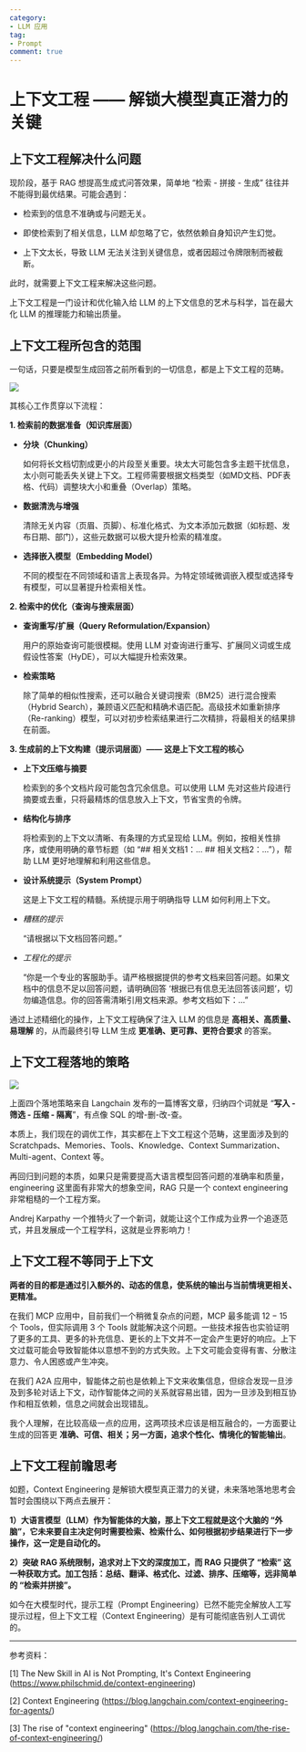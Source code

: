```yaml
---
category: 
- LLM 应用
tag: 
- Prompt
comment: true
---
```


# 上下文工程 —— 解锁大模型真正潜力的关键

<!-- more -->

## 上下文工程解决什么问题

现阶段，基于 RAG 想提高生成式问答效果，简单地 “检索 - 拼接 - 生成” 往往并不能得到最优结果。可能会遇到：

- 检索到的信息不准确或与问题无关。

- 即使检索到了相关信息，LLM 却忽略了它，依然依赖自身知识产生幻觉。

- 上下文太长，导致 LLM 无法关注到关键信息，或者因超过令牌限制而被截断。

此时，就需要上下文工程来解决这些问题。

上下文工程是一门设计和优化输入给 LLM 的上下文信息的艺术与科学，旨在最大化 LLM 的推理能力和输出质量。

## 上下文工程所包含的范围

一句话，只要是模型生成回答之前所看到的一切信息，都是上下文工程的范畴。

![](https://cloud.bytelighting.cn/f/myPh1/context-engineering.png)

其核心工作贯穿以下流程：

**1\. 检索前的数据准备（知识库层面）**

- **分块（Chunking）**
    
    如何将长文档切割成更小的片段至关重要。块太大可能包含多主题干扰信息，太小则可能丢失关键上下文。工程师需要根据文档类型（如MD文档、PDF表格、代码）调整块大小和重叠（Overlap）策略。
    
- **数据清洗与增强**
    
    清除无关内容（页眉、页脚）、标准化格式、为文本添加元数据（如标题、发布日期、部门），这些元数据可以极大提升检索的精准度。
    
- **选择嵌入模型（Embedding Model）**
    
    不同的模型在不同领域和语言上表现各异。为特定领域微调嵌入模型或选择专有模型，可以显著提升检索相关性。
    

**2\. 检索中的优化（查询与搜索层面）**

- **查询重写/扩展（Query Reformulation/Expansion）**
    
    用户的原始查询可能很模糊。使用 LLM 对查询进行重写、扩展同义词或生成假设性答案（HyDE），可以大幅提升检索效果。
    

- **检索策略**
    
    除了简单的相似性搜索，还可以融合关键词搜索（BM25）进行混合搜索（Hybrid Search），兼顾语义匹配和精确术语匹配。高级技术如重新排序（Re-ranking）模型，可以对初步检索结果进行二次精排，将最相关的结果排在前面。
    

**3\. 生成前的上下文构建（提示词层面）—— 这是上下文工程的核心**

- **上下文压缩与摘要**
    
    检索到的多个文档片段可能包含冗余信息。可以使用 LLM 先对这些片段进行摘要或去重，只将最精炼的信息放入上下文，节省宝贵的令牌。
    
- **结构化与排序**
    
    将检索到的上下文以清晰、有条理的方式呈现给 LLM。例如，按相关性排序，或使用明确的章节标题（如 “## 相关文档1：... ## 相关文档2：...”），帮助 LLM 更好地理解和利用这些信息。
    
- **设计系统提示（System Prompt）**
    
    这是上下文工程的精髓。系统提示用于明确指导 LLM 如何利用上下文。
    

- _糟糕的提示_
    
    “请根据以下文档回答问题。”
    
- _工程化的提示_
    
    “你是一个专业的客服助手。请严格根据提供的参考文档来回答问题。如果文档中的信息不足以回答问题，请明确回答 ‘根据已有信息无法回答该问题’，切勿编造信息。你的回答需清晰引用文档来源。参考文档如下：...”
    

通过上述精细化的操作，上下文工程确保了注入 LLM 的信息是 **高相关、高质量、易理解** 的，从而最终引导 LLM 生成 **更准确、更可靠、更符合要求** 的答案。

## 上下文工程落地的策略

![](https://cloud.bytelighting.cn/f/YOLu8/General%20categories%20of%20context%20engineering.png)

上面四个落地策略来自 Langchain 发布的一篇博客文章，归纳四个词就是 “**写入 - 筛选 - 压缩 - 隔离**”，有点像 SQL 的增-删-改-查。

本质上，我们现在的调优工作，其实都在上下文工程这个范畴，这里面涉及到的 Scratchpads、Memories、Tools、Knowledge、Context Summarization、Multi-agent、Context 等。

再回归到问题的本质，如果只是需要提高大语言模型回答问题的准确率和质量，engineering 这里面有非常大的想象空间，RAG 只是一个 context engineering 非常粗糙的一个工程方案。

Andrej Karpathy 一个推特火了一个新词，就能让这个工作成为业界一个追逐范式，并且发展成一个工程学科，这就是业界影响力！


## 上下文工程不等同于上下文

**两者的目的都是通过引入额外的、动态的信息，使系统的输出与当前情境更相关、更精准。**

在我们 MCP 应用中，目前我们一个稍微复杂点的问题，MCP 最多能调 $12-15$ 个 Tools，但实际调用 $3$ 个 Tools 就能解决这个问题。一些技术报告也实验证明了更多的工具、更多的补充信息、更长的上下文并不一定会产生更好的响应。上下文过载可能会导致智能体以意想不到的方式失败。上下文可能会变得有害、分散注意力、令人困惑或产生冲突。

在我们 A2A 应用中，智能体之前也是依赖上下文来收集信息，但综合发现一旦涉及到多轮对话上下文，动作智能体之间的关系就容易出错，因为一旦涉及到相互协作和相互依赖，信息之间就会出现错乱。  

我个人理解，在比较高级一点的应用，这两项技术应该是相互融合的，一方面要让生成的回答更 **准确、可信、相关；另一方面，追求个性化、情境化的智能输出**。

## 上下文工程前瞻思考

如题，Context Engineering 是解锁大模型真正潜力的关键，未来落地落地思考会暂时会围绕以下两点去展开：

**1）大语言模型（LLM）作为智能体的大脑，那上下文工程就是这个大脑的 “外脑”，它未来要自主决定何时需要检索、检索什么、如何根据初步结果进行下一步操作，这一定是自动化的。**

**2）突破 RAG 系统限制，追求对上下文的深度加工，而 RAG 只提供了 “检索” 这一种获取方式。加工包括：总结、翻译、格式化、过滤、排序、压缩等，远非简单的 “检索并拼接”。**

如今在大模型时代，提示工程（Prompt Engineering）已然不能完全解放人工写提示过程，但上下文工程（Context Engineering）是有可能彻底告别人工调优的。

---

参考资料：

[1] The New Skill in AI is Not Prompting, It's Context Engineering (https://www.philschmid.de/context-engineering)

[2] Context Engineering (https://blog.langchain.com/context-engineering-for-agents/)

[3] The rise of "context engineering" (https://blog.langchain.com/the-rise-of-context-engineering/)
